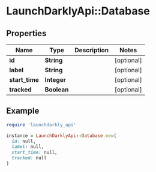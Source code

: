 # LaunchDarklyApi::Database

## Properties

| Name | Type | Description | Notes |
| ---- | ---- | ----------- | ----- |
| **id** | **String** |  | [optional] |
| **label** | **String** |  | [optional] |
| **start_time** | **Integer** |  | [optional] |
| **tracked** | **Boolean** |  | [optional] |

## Example

```ruby
require 'launchdarkly_api'

instance = LaunchDarklyApi::Database.new(
  id: null,
  label: null,
  start_time: null,
  tracked: null
)
```

